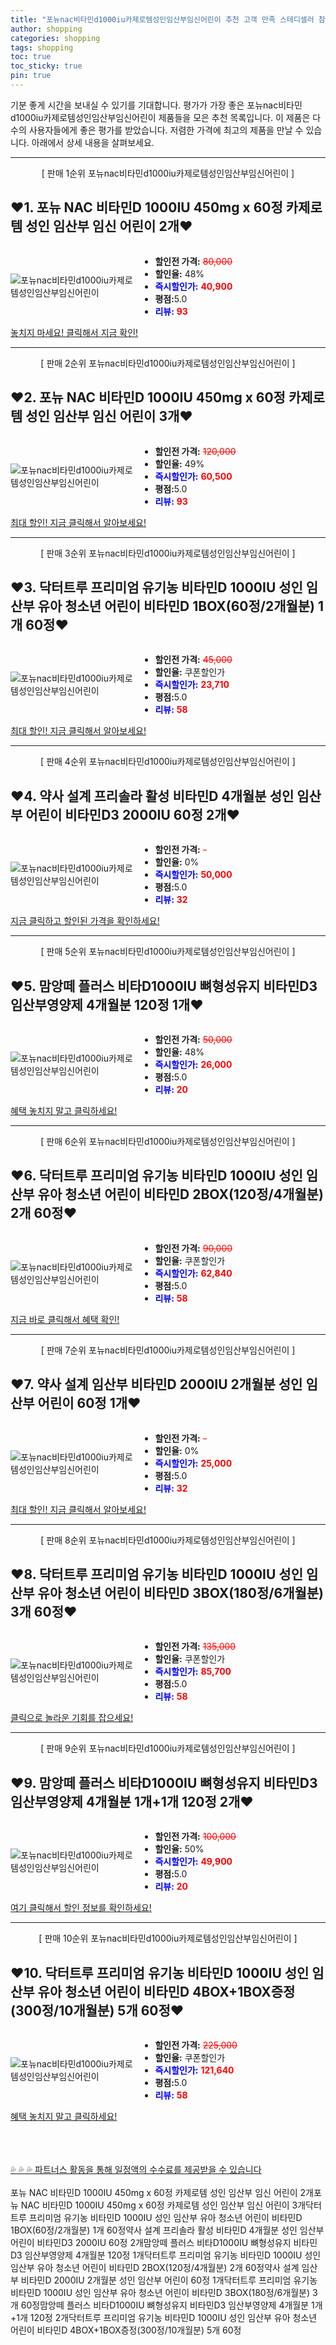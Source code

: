 ```yaml
---
title: "포뉴nac비타민d1000iu카제로템성인임산부임신어린이 추천 고객 만족 스테디셀러 참고하세요 포뉴 NAC 비타민D 1000IU 450mg"
author: shopping
categories: shopping
tags: shopping
toc: true
toc_sticky: true
pin: true
---
```

기분 좋게 시간을 보내실 수 있기를 기대합니다. 평가가 가장 좋은 포뉴nac비타민d1000iu카제로템성인임산부임신어린이 제품들을 모은 추천 목록입니다. 이 제품은 다수의 사용자들에게 좋은 평가를 받았습니다. 저렴한 가격에 최고의 제품을 만날 수 있습니다. 아래에서 상세 내용을 살펴보세요.

---
<p class="toplist" style="margin: 0 auto; display: block; width: fit-content;">[ 판매 1순위 포뉴nac비타민d1000iu카제로템성인임산부임신어린이 ]</p>

<h2><strong>❤️1. 포뉴 NAC 비타민D 1000IU 450mg x 60정 카제로템 성인 임산부 임신 어린이 2개❤️</strong></h2>

<div style="display: flex; align-items: center;">
    <div style="flex: 0.4;">
        <img src="https://thumbnail6.coupangcdn.com/thumbnails/remote/230x230ex/image/vendor_inventory/de2a/a8789561d8852070dc84e23326961f96d06d6a284a98b2a317ea4c6c27a5.jpg" alt="포뉴nac비타민d1000iu카제로템성인임산부임신어린이" style="max-width: 100%;">
    </div>
    <div style="flex: 0.6; margin-left: 10px;">
        <ul>
            <li><strong>할인전 가격:</strong> <del style="color: red;">80,000</del></li>
            <li><strong>할인율:</strong> 48%</li>
            <li><span style='color:blue'><strong>즉시할인가:</strong></span> <span style='color:red'><strong>40,900</strong></span></li>
            <li><strong>평점:</strong>5.0</li>
            <li><span style='color:blue'><strong>리뷰:</strong></span> <span style='color:red'><strong>93</strong></span></li>
        </ul>
    </div>
</div>
<div class="center">
    <a href="https://selin100587.github.io?lptag=AF9450613&subid=githubio&pageKey=334289640&traceid=V0-153&itemId=23750440310&vendorItemId=90774956451" class="myButton">
        놓치지 마세요! 클릭해서 지금 확인!
    </a>
</div>


---
<p class="toplist" style="margin: 0 auto; display: block; width: fit-content;">[ 판매 2순위 포뉴nac비타민d1000iu카제로템성인임산부임신어린이 ]</p>

<h2><strong>❤️2. 포뉴 NAC 비타민D 1000IU 450mg x 60정 카제로템 성인 임산부 임신 어린이 3개❤️</strong></h2>

<div style="display: flex; align-items: center;">
    <div style="flex: 0.4;">
        <img src="https://thumbnail6.coupangcdn.com/thumbnails/remote/230x230ex/image/vendor_inventory/de2a/a8789561d8852070dc84e23326961f96d06d6a284a98b2a317ea4c6c27a5.jpg" alt="포뉴nac비타민d1000iu카제로템성인임산부임신어린이" style="max-width: 100%;">
    </div>
    <div style="flex: 0.6; margin-left: 10px;">
        <ul>
            <li><strong>할인전 가격:</strong> <del style="color: red;">120,000</del></li>
            <li><strong>할인율:</strong> 49%</li>
            <li><span style='color:blue'><strong>즉시할인가:</strong></span> <span style='color:red'><strong>60,500</strong></span></li>
            <li><strong>평점:</strong>5.0</li>
            <li><span style='color:blue'><strong>리뷰:</strong></span> <span style='color:red'><strong>93</strong></span></li>
        </ul>
    </div>
</div>
<div class="center">
    <a href="https://selin100587.github.io?lptag=AF9450613&subid=githubio&pageKey=334289640&traceid=V0-153&itemId=23750440308&vendorItemId=90774956445" class="myButton">
        최대 할인! 지금 클릭해서 알아보세요!
    </a>
</div>


---
<p class="toplist" style="margin: 0 auto; display: block; width: fit-content;">[ 판매 3순위 포뉴nac비타민d1000iu카제로템성인임산부임신어린이 ]</p>

<h2><strong>❤️3. 닥터트루 프리미엄 유기농 비타민D 1000IU 성인 임산부 유아 청소년 어린이 비타민D 1BOX(60정/2개월분) 1개 60정❤️</strong></h2>

<div style="display: flex; align-items: center;">
    <div style="flex: 0.4;">
        <img src="https://thumbnail6.coupangcdn.com/thumbnails/remote/230x230ex/image/vendor_inventory/f750/213e1145dd4ccd183b6e197df579c43f1510c29c616d9479110d919f0204.jpg" alt="포뉴nac비타민d1000iu카제로템성인임산부임신어린이" style="max-width: 100%;">
    </div>
    <div style="flex: 0.6; margin-left: 10px;">
        <ul>
            <li><strong>할인전 가격:</strong> <del style="color: red;">45,000</del></li>
            <li><strong>할인율:</strong> 쿠폰할인가</li>
            <li><span style='color:blue'><strong>즉시할인가:</strong></span> <span style='color:red'><strong>23,710</strong></span></li>
            <li><strong>평점:</strong>5.0</li>
            <li><span style='color:blue'><strong>리뷰:</strong></span> <span style='color:red'><strong>58</strong></span></li>
        </ul>
    </div>
</div>
<div class="center">
    <a href="https://selin100587.github.io?lptag=AF9450613&subid=githubio&pageKey=7425867003&traceid=V0-153&itemId=19275179602&vendorItemId=86390270107" class="myButton">
        최대 할인! 지금 클릭해서 알아보세요!
    </a>
</div>


---
<p class="toplist" style="margin: 0 auto; display: block; width: fit-content;">[ 판매 4순위 포뉴nac비타민d1000iu카제로템성인임산부임신어린이 ]</p>

<h2><strong>❤️4. 약사 설계 프리솔라 활성 비타민D 4개월분 성인 임산부 어린이 비타민D3 2000IU 60정 2개❤️</strong></h2>

<div style="display: flex; align-items: center;">
    <div style="flex: 0.4;">
        <img src="https://thumbnail9.coupangcdn.com/thumbnails/remote/230x230ex/image/vendor_inventory/d50e/c0ee05750c1ff1ea58c90408fca3cddf7a1c37db9881c9720a9aab2195ef.jpg" alt="포뉴nac비타민d1000iu카제로템성인임산부임신어린이" style="max-width: 100%;">
    </div>
    <div style="flex: 0.6; margin-left: 10px;">
        <ul>
            <li><strong>할인전 가격:</strong> <del style="color: red;">-</del></li>
            <li><strong>할인율:</strong> 0%</li>
            <li><span style='color:blue'><strong>즉시할인가:</strong></span> <span style='color:red'><strong>50,000</strong></span></li>
            <li><strong>평점:</strong>5.0</li>
            <li><span style='color:blue'><strong>리뷰:</strong></span> <span style='color:red'><strong>32</strong></span></li>
        </ul>
    </div>
</div>
<div class="center">
    <a href="https://selin100587.github.io?lptag=AF9450613&subid=githubio&pageKey=5932309675&traceid=V0-153&itemId=20688456012&vendorItemId=90701959939" class="myButton">
        지금 클릭하고 할인된 가격을 확인하세요!
    </a>
</div>


---
<p class="toplist" style="margin: 0 auto; display: block; width: fit-content;">[ 판매 5순위 포뉴nac비타민d1000iu카제로템성인임산부임신어린이 ]</p>

<h2><strong>❤️5. 맘앙떼 플러스 비타D1000IU 뼈형성유지 비타민D3 임산부영양제 4개월분 120정 1개❤️</strong></h2>

<div style="display: flex; align-items: center;">
    <div style="flex: 0.4;">
        <img src="https://thumbnail8.coupangcdn.com/thumbnails/remote/230x230ex/image/vendor_inventory/ec3c/6b574232158f2d433e2efbd5e5cf62d02ea8a6646c151fe0ea522076c932.jpg" alt="포뉴nac비타민d1000iu카제로템성인임산부임신어린이" style="max-width: 100%;">
    </div>
    <div style="flex: 0.6; margin-left: 10px;">
        <ul>
            <li><strong>할인전 가격:</strong> <del style="color: red;">50,000</del></li>
            <li><strong>할인율:</strong> 48%</li>
            <li><span style='color:blue'><strong>즉시할인가:</strong></span> <span style='color:red'><strong>26,000</strong></span></li>
            <li><strong>평점:</strong>5.0</li>
            <li><span style='color:blue'><strong>리뷰:</strong></span> <span style='color:red'><strong>20</strong></span></li>
        </ul>
    </div>
</div>
<div class="center">
    <a href="https://selin100587.github.io?lptag=AF9450613&subid=githubio&pageKey=8090511460&traceid=V0-153&itemId=3296634673&vendorItemId=89927546307" class="myButton">
        혜택 놓치지 말고 클릭하세요!
    </a>
</div>


---
<p class="toplist" style="margin: 0 auto; display: block; width: fit-content;">[ 판매 6순위 포뉴nac비타민d1000iu카제로템성인임산부임신어린이 ]</p>

<h2><strong>❤️6. 닥터트루 프리미엄 유기농 비타민D 1000IU 성인 임산부 유아 청소년 어린이 비타민D 2BOX(120정/4개월분) 2개 60정❤️</strong></h2>

<div style="display: flex; align-items: center;">
    <div style="flex: 0.4;">
        <img src="https://thumbnail8.coupangcdn.com/thumbnails/remote/230x230ex/image/vendor_inventory/d78e/6d8df05938ee95c14c218e5f1bbbac05838d43225c40c3489957d328b1d6.jpg" alt="포뉴nac비타민d1000iu카제로템성인임산부임신어린이" style="max-width: 100%;">
    </div>
    <div style="flex: 0.6; margin-left: 10px;">
        <ul>
            <li><strong>할인전 가격:</strong> <del style="color: red;">90,000</del></li>
            <li><strong>할인율:</strong> 쿠폰할인가</li>
            <li><span style='color:blue'><strong>즉시할인가:</strong></span> <span style='color:red'><strong>62,840</strong></span></li>
            <li><strong>평점:</strong>5.0</li>
            <li><span style='color:blue'><strong>리뷰:</strong></span> <span style='color:red'><strong>58</strong></span></li>
        </ul>
    </div>
</div>
<div class="center">
    <a href="https://selin100587.github.io?lptag=AF9450613&subid=githubio&pageKey=7425867003&traceid=V0-153&itemId=19275179605&vendorItemId=86506271287" class="myButton">
        지금 바로 클릭해서 혜택 확인!
    </a>
</div>


---
<p class="toplist" style="margin: 0 auto; display: block; width: fit-content;">[ 판매 7순위 포뉴nac비타민d1000iu카제로템성인임산부임신어린이 ]</p>

<h2><strong>❤️7. 약사 설계 임산부 비타민D 2000IU 2개월분 성인 임산부 어린이 60정 1개❤️</strong></h2>

<div style="display: flex; align-items: center;">
    <div style="flex: 0.4;">
        <img src="https://thumbnail9.coupangcdn.com/thumbnails/remote/230x230ex/image/vendor_inventory/d50e/c0ee05750c1ff1ea58c90408fca3cddf7a1c37db9881c9720a9aab2195ef.jpg" alt="포뉴nac비타민d1000iu카제로템성인임산부임신어린이" style="max-width: 100%;">
    </div>
    <div style="flex: 0.6; margin-left: 10px;">
        <ul>
            <li><strong>할인전 가격:</strong> <del style="color: red;">-</del></li>
            <li><strong>할인율:</strong> 0%</li>
            <li><span style='color:blue'><strong>즉시할인가:</strong></span> <span style='color:red'><strong>25,000</strong></span></li>
            <li><strong>평점:</strong>5.0</li>
            <li><span style='color:blue'><strong>리뷰:</strong></span> <span style='color:red'><strong>32</strong></span></li>
        </ul>
    </div>
</div>
<div class="center">
    <a href="https://selin100587.github.io?lptag=AF9450613&subid=githubio&pageKey=5932309675&traceid=V0-153&itemId=20686367101&vendorItemId=74562875096" class="myButton">
        최대 할인! 지금 클릭해서 알아보세요!
    </a>
</div>


---
<p class="toplist" style="margin: 0 auto; display: block; width: fit-content;">[ 판매 8순위 포뉴nac비타민d1000iu카제로템성인임산부임신어린이 ]</p>

<h2><strong>❤️8. 닥터트루 프리미엄 유기농 비타민D 1000IU 성인 임산부 유아 청소년 어린이 비타민D 3BOX(180정/6개월분) 3개 60정❤️</strong></h2>

<div style="display: flex; align-items: center;">
    <div style="flex: 0.4;">
        <img src="https://thumbnail10.coupangcdn.com/thumbnails/remote/230x230ex/image/vendor_inventory/7dda/f1e506375433ab594e071624cb0e184208a0c4be76e935d078df91fe9236.jpg" alt="포뉴nac비타민d1000iu카제로템성인임산부임신어린이" style="max-width: 100%;">
    </div>
    <div style="flex: 0.6; margin-left: 10px;">
        <ul>
            <li><strong>할인전 가격:</strong> <del style="color: red;">135,000</del></li>
            <li><strong>할인율:</strong> 쿠폰할인가</li>
            <li><span style='color:blue'><strong>즉시할인가:</strong></span> <span style='color:red'><strong>85,700</strong></span></li>
            <li><strong>평점:</strong>5.0</li>
            <li><span style='color:blue'><strong>리뷰:</strong></span> <span style='color:red'><strong>58</strong></span></li>
        </ul>
    </div>
</div>
<div class="center">
    <a href="https://selin100587.github.io?lptag=AF9450613&subid=githubio&pageKey=7425867003&traceid=V0-153&itemId=19275179601&vendorItemId=86506271277" class="myButton">
        클릭으로 놀라운 기회를 잡으세요!
    </a>
</div>


---
<p class="toplist" style="margin: 0 auto; display: block; width: fit-content;">[ 판매 9순위 포뉴nac비타민d1000iu카제로템성인임산부임신어린이 ]</p>

<h2><strong>❤️9. 맘앙떼 플러스 비타D1000IU 뼈형성유지 비타민D3 임산부영양제 4개월분 1개+1개 120정 2개❤️</strong></h2>

<div style="display: flex; align-items: center;">
    <div style="flex: 0.4;">
        <img src="https://thumbnail8.coupangcdn.com/thumbnails/remote/230x230ex/image/vendor_inventory/ec3c/6b574232158f2d433e2efbd5e5cf62d02ea8a6646c151fe0ea522076c932.jpg" alt="포뉴nac비타민d1000iu카제로템성인임산부임신어린이" style="max-width: 100%;">
    </div>
    <div style="flex: 0.6; margin-left: 10px;">
        <ul>
            <li><strong>할인전 가격:</strong> <del style="color: red;">100,000</del></li>
            <li><strong>할인율:</strong> 50%</li>
            <li><span style='color:blue'><strong>즉시할인가:</strong></span> <span style='color:red'><strong>49,900</strong></span></li>
            <li><strong>평점:</strong>5.0</li>
            <li><span style='color:blue'><strong>리뷰:</strong></span> <span style='color:red'><strong>20</strong></span></li>
        </ul>
    </div>
</div>
<div class="center">
    <a href="https://selin100587.github.io?lptag=AF9450613&subid=githubio&pageKey=8090511460&traceid=V0-153&itemId=23089983506&vendorItemId=90123426975" class="myButton">
        여기 클릭해서 할인 정보를 확인하세요!
    </a>
</div>


---
<p class="toplist" style="margin: 0 auto; display: block; width: fit-content;">[ 판매 10순위 포뉴nac비타민d1000iu카제로템성인임산부임신어린이 ]</p>

<h2><strong>❤️10. 닥터트루 프리미엄 유기농 비타민D 1000IU 성인 임산부 유아 청소년 어린이 비타민D 4BOX+1BOX증정(300정/10개월분) 5개 60정❤️</strong></h2>

<div style="display: flex; align-items: center;">
    <div style="flex: 0.4;">
        <img src="https://thumbnail8.coupangcdn.com/thumbnails/remote/230x230ex/image/vendor_inventory/03e3/b380f575d7f73047da15e18792a1825e1b6aea2edb0804d42a7c1c5b2371.jpg" alt="포뉴nac비타민d1000iu카제로템성인임산부임신어린이" style="max-width: 100%;">
    </div>
    <div style="flex: 0.6; margin-left: 10px;">
        <ul>
            <li><strong>할인전 가격:</strong> <del style="color: red;">225,000</del></li>
            <li><strong>할인율:</strong> 쿠폰할인가</li>
            <li><span style='color:blue'><strong>즉시할인가:</strong></span> <span style='color:red'><strong>121,640</strong></span></li>
            <li><strong>평점:</strong>5.0</li>
            <li><span style='color:blue'><strong>리뷰:</strong></span> <span style='color:red'><strong>58</strong></span></li>
        </ul>
    </div>
</div>
<div class="center">
    <a href="https://selin100587.github.io?lptag=AF9450613&subid=githubio&pageKey=7425867003&traceid=V0-153&itemId=19275179603&vendorItemId=86506271300" class="myButton">
        혜택 놓치지 말고 클릭하세요!
    </a>
</div>

<br><br><br>[💦 💦 💦 파트너스 활동을 통해 일정액의 수수료를 제공받을 수 있습니다](https://link.coupang.com/a/bcpT2c)<br><br>포뉴 NAC 비타민D 1000IU 450mg x 60정 카제로템 성인 임산부 임신 어린이 2개포뉴 NAC 비타민D 1000IU 450mg x 60정 카제로템 성인 임산부 임신 어린이 3개닥터트루 프리미엄 유기농 비타민D 1000IU 성인 임산부 유아 청소년 어린이 비타민D 1BOX(60정/2개월분) 1개 60정약사 설계 프리솔라 활성 비타민D 4개월분 성인 임산부 어린이 비타민D3 2000IU 60정 2개맘앙떼 플러스 비타D1000IU 뼈형성유지 비타민D3 임산부영양제 4개월분 120정 1개닥터트루 프리미엄 유기농 비타민D 1000IU 성인 임산부 유아 청소년 어린이 비타민D 2BOX(120정/4개월분) 2개 60정약사 설계 임산부 비타민D 2000IU 2개월분 성인 임산부 어린이 60정 1개닥터트루 프리미엄 유기농 비타민D 1000IU 성인 임산부 유아 청소년 어린이 비타민D 3BOX(180정/6개월분) 3개 60정맘앙떼 플러스 비타D1000IU 뼈형성유지 비타민D3 임산부영양제 4개월분 1개+1개 120정 2개닥터트루 프리미엄 유기농 비타민D 1000IU 성인 임산부 유아 청소년 어린이 비타민D 4BOX+1BOX증정(300정/10개월분) 5개 60정